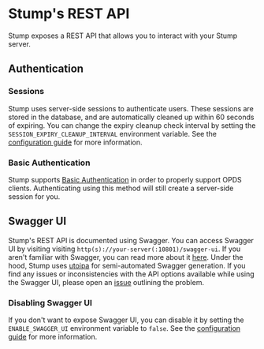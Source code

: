 # Stump's REST API

Stump exposes a REST API that allows you to interact with your Stump server.

## Authentication

### Sessions

Stump uses server-side sessions to authenticate users. These sessions are stored in the database, and are automatically cleaned up within 60 seconds of expiring. You can change the expiry cleanup check interval by setting the `SESSION_EXPIRY_CLEANUP_INTERVAL` environment variable. See the [configuration guide](/guides/configuration) for more information.

### Basic Authentication

Stump supports [Basic Authentication](https://developer.mozilla.org/en-US/docs/Web/HTTP/Authentication) in order to properly support OPDS clients. Authenticating using this method will still create a server-side session for you.

## Swagger UI

Stump's REST API is documented using Swagger. You can access Swagger UI by visiting visiting `http(s)://your-server(:10801)/swagger-ui`. If you aren't familiar with Swagger, you can read more about it [here](https://swagger.io/). Under the hood, Stump uses [utoipa](https://github.com/juhaku/utoipa) for semi-automated Swagger generation. If you find any issues or inconsistencies with the API options available while using the Swagger UI, please open an [issue](https://github.com/stumpapp/stump/issues) outlining the problem.

### Disabling Swagger UI

If you don't want to expose Swagger UI, you can disable it by setting the `ENABLE_SWAGGER_UI` environment variable to `false`. See the [configuration guide](/guides/configuration) for more information.
